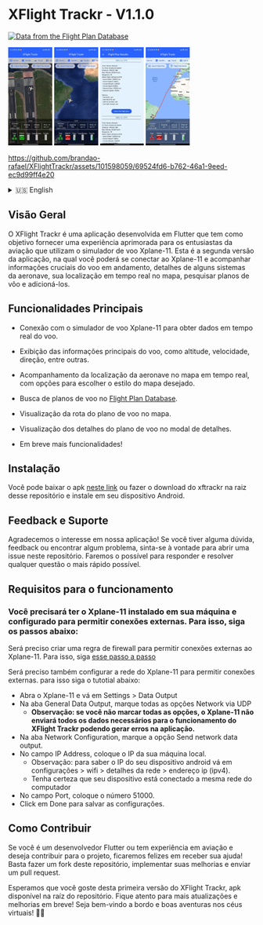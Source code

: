 # XFlight Trackr - V1.1.0  
<a href="https://flightplandatabase.com"><img src="https://static.flightplandatabase.com/images/data-banner/dark.min.png" alt="Data from the Flight Plan Database"></a>

<div>
    <img src="https://github.com/brandao-rafael/XFlightTrackr/blob/brandao-rafael-readme/screenshots/shot2V1-1-0.jpeg?raw=true" height="200px" />
    <img src="https://github.com/brandao-rafael/XFlightTrackr/blob/brandao-rafael-readme/screenshots/shot3V1-1-0.jpeg?raw=true" height="200px" />
    <img src="https://github.com/brandao-rafael/XFlightTrackr/blob/brandao-rafael-readme/screenshots/shot4V1-1-0.jpeg?raw=true" height="200px" />
    <img src="https://github.com/brandao-rafael/XFlightTrackr/blob/brandao-rafael-readme/screenshots/shotV1-1-0.jpeg?raw=true" height="200px" />
</div>

https://github.com/brandao-rafael/XFlightTrackr/assets/101598059/69524fd6-b762-46a1-9eed-ec9d99ff4e20

<details>
    <summary>🇺🇸 English</summary>
    
## Overview
XFlight Trackr is an application developed in Flutter that aims to provide an improved experience for aviation enthusiasts who use the Xplane-11 flight simulator. This is the second version of the application, in which you can connect to Xplane-11 and track crucial flight information, details of some aircraft systems, your real-time location on the map, search flight plans and select one.

## Main Features
- Connection to the Xplane-11 flight simulator to obtain real-time flight data.
- Display of the main flight information, such as altitude, speed, direction, among others.
- Tracking the location of the aircraft on the map in real time, with options to choose the desired map style.
- Search for flight plans on <a href="https://flightplandatabase.com">Flight Plan Database</a>.
- View the flight plan route on the map.
- View the details of flight plan on the details modal.
- More features coming soon!

## Installation
You can download apk in <a href="https://docs.google.com/uc?export=download&id=1MFv8FWUqmY8D7Bu2cvXf9ZX6rYt1noyK" target="_blank">this link</a> or download the xftrackr in the root of this repository and install it on your Android device.

## Feedback and Support
Thank you for your interest in our application! If you have any questions, feedback or find any problems, feel free to open an issue in this repository. We will do our best to respond and resolve any issues as quickly as possible.

## Requirements for operation

### You will need to have Xplane-11 installed on your machine and configured to allow external connections. To do this, follow the steps below:
You will need to create a firewall rule to allow external connections to Xplane-11. To do this, follow <a href="https://www.x-plane.com/kb/allowing-x-plane-through-your-firewall/" target="_blank"> this step by step </a>

You will also need to configure the Xplane-11 network to allow external connections. to do this follow the tutorial below:

- Open Xplane-11 and go to Settings> Data Output
- In the General Data Output tab, check all Network via UDP options
    - **Note: if you do not check all the options, Xplane-11 will not send all the data necessary for the operation of XFlight Trackr and may generate errors in the application.**
- In the Network Configuration tab, check the Send network data output option.
- In the IP Address field, enter the IP of your device.
    - Note: to find out the IP of your device, open the configuration > wifi > network details > IP Address (ipv4).
    - Make sure your device is connected to the same wifi network as your computer
- In the Port field, enter the number 51000.
- Click Done to save the settings.

## How to Contribute
If you are a Flutter developer or have aviation experience and want to contribute to the project, we will be happy to receive your help! Just fork this repository, implement your improvements and submit a pull request.

We hope you enjoy this first version of XFlight Trackr, apk available in root of this repo. Stay tuned for more updates and improvements soon! Welcome aboard and happy adventures in the virtual skies! 🛫✨
<br/>
<br/>
<hr/>


</details>

## Visão Geral
O XFlight Trackr é uma aplicação desenvolvida em Flutter que tem como objetivo fornecer uma experiência aprimorada para os entusiastas da aviação que utilizam o simulador de voo Xplane-11. Esta é a segunda versão da aplicação, na qual você poderá se conectar ao Xplane-11 e acompanhar informações cruciais do voo em andamento, detalhes de alguns sistemas da aeronave, sua localização em tempo real no mapa, pesquisar planos de vôo e adicioná-los.

## Funcionalidades Principais
- Conexão com o simulador de voo Xplane-11 para obter dados em tempo real do voo.
- Exibição das informações principais do voo, como altitude, velocidade, direção, entre outras.
- Acompanhamento da localização da aeronave no mapa em tempo real, com opções para escolher o estilo do mapa desejado.
- Busca de planos de voo no <a href="https://flightplandatabase.com">Flight Plan Database</a>.
- Visualização da rota do plano de voo no mapa.
- Visualização dos detalhes do plano de voo no modal de detalhes.

- Em breve mais funcionalidades!


## Instalação
Você pode baixar o apk <a href="https://docs.google.com/uc?export=download&id=1MFv8FWUqmY8D7Bu2cvXf9ZX6rYt1noyK" target="_blank">neste link</a> ou fazer o download do xftrackr na raiz desse repositório e instale em seu dispositivo Android.

## Feedback e Suporte
Agradecemos o interesse em nossa aplicação! Se você tiver alguma dúvida, feedback ou encontrar algum problema, sinta-se à vontade para abrir uma issue neste repositório. Faremos o possível para responder e resolver qualquer questão o mais rápido possível.

## Requisitos para o funcionamento

### Você precisará ter o Xplane-11 instalado em sua máquina e configurado para permitir conexões externas. Para isso, siga os passos abaixo:
Será preciso criar uma regra de firewall para permitir conexões externas ao Xplane-11. Para isso, siga <a href="https://www.x-plane.com/kb/allowing-x-plane-through-your-firewall/" target="_blank"> esse passo a passo </a>

Será preciso também configurar a rede do Xplane-11 para permitir conexões externas. para isso siga o tutotial abaixo:

- Abra o Xplane-11 e vá em Settings > Data Output
- Na aba General Data Output, marque todas as opções Network via UDP
    - **Observação: se você não marcar todas as opções, o Xplane-11 não enviará todos os dados necessários para o funcionamento do XFlight Trackr podendo gerar erros na aplicação.**
- Na aba Network Configuration, marque a opção Send network data output.
- No campo IP Address, coloque o IP da sua máquina local.
    - Observação: para saber o IP do seu dispositivo android vá em configurações > wifi > detalhes da rede > endereço ip (ipv4).
    - Tenha certeza que seu dispositivo está conectado a mesma rede do computador
- No campo Port, coloque o número 51000.
- Click em Done para salvar as configurações.

## Como Contribuir
Se você é um desenvolvedor Flutter ou tem experiência em aviação e deseja contribuir para o projeto, ficaremos felizes em receber sua ajuda! Basta fazer um fork deste repositório, implementar suas melhorias e enviar um pull request.

Esperamos que você goste desta primeira versão do XFlight Trackr, apk disponível na raíz do repositório. Fique atento para mais atualizações e melhorias em breve! Seja bem-vindo a bordo e boas aventuras nos céus virtuais! 🛫✨
